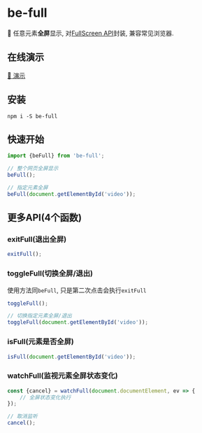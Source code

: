 # be-full
🍔 任意元素**全屏**显示, 对[FullScreen API](https://caniuse.com/#search=Fullscreen)封装, 兼容常见浏览器.

## 在线演示
[:rocket: 演示](https://any86.github.io/be-full/example/)

## 安装

```shell
npm i -S be-full
```

## 快速开始

```javascript
import {beFull} from 'be-full';

// 整个网页全屏显示
beFull();

// 指定元素全屏
beFull(document.getElementById('video'));
```

## 更多API(4个函数)

### exitFull(退出全屏)
```javascript
exitFull();
```

### toggleFull(切换全屏/退出)
使用方法同`beFull`, 只是第二次点击会执行`exitFull`
```javascript
toggleFull();

// 切换指定元素全屏/退出
toggleFull(document.getElementById('video'));
```

### isFull(元素是否全屏)
```javascript
isFull(document.getElementById('video'));
```

### watchFull(监视元素全屏状态变化)
```javascript
const {cancel} = watchFull(document.documentElement, ev => {
    // 全屏状态变化执行         
});

// 取消监听
cancel();
```
